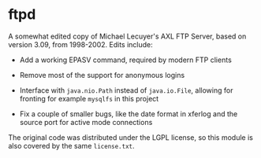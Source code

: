 ftpd
====

A somewhat edited copy of Michael Lecuyer's
AXL FTP Server, based on version 3.09, from 1998-2002.
Edits include:

* Add a working EPASV command, required by modern FTP clients

* Remove most of the support for anonymous logins

* Interface with `java.nio.Path` instead of `java.io.File`,
  allowing for fronting for example `mysqlfs` in this project

* Fix a couple of smaller bugs, like the date format in xferlog
  and the source port for active mode connections


The original code was distributed under the LGPL license, so
this module is also covered by the same `license.txt`.
